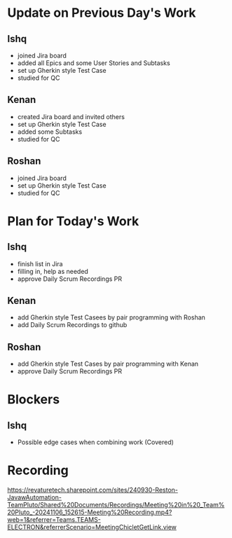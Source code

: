 # Update on Previous Day's Work
## Ishq
- joined Jira board 
- added all Epics and some User Stories and Subtasks
- set up Gherkin style Test Case
- studied for QC

## Kenan
- created Jira board and invited others
- set up Gherkin style Test Case
- added some Subtasks
- studied for QC

## Roshan
- joined Jira board
- set up Gherkin style Test Case
- studied for QC

# Plan for Today's Work
## Ishq
- finish list in Jira
- filling in, help as needed
- approve Daily Scrum Recordings PR

## Kenan
- add Gherkin style Test Casees by pair programming with Roshan
- add Daily Scrum Recordings to github

## Roshan
- add Gherkin style Test Cases by pair programming with Kenan
- approve Daily Scrum Recordings PR

# Blockers 
## Ishq
- Possible edge cases when combining work (Covered)

# Recording
https://revaturetech.sharepoint.com/sites/240930-Reston-JavawAutomation-TeamPluto/Shared%20Documents/Recordings/Meeting%20in%20_Team%20Pluto_-20241106_152615-Meeting%20Recording.mp4?web=1&referrer=Teams.TEAMS-ELECTRON&referrerScenario=MeetingChicletGetLink.view
